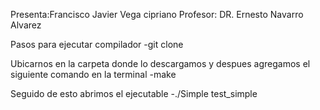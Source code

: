 Presenta:Francisco Javier Vega cipriano
Profesor: DR. Ernesto Navarro Alvarez

Pasos para ejecutar compilador
-git clone 

Ubicarnos en la carpeta donde lo descargamos y despues agregamos el siguiente comando en la terminal
-make

Seguido de esto abrimos el ejecutable
-./Simple test_simple

